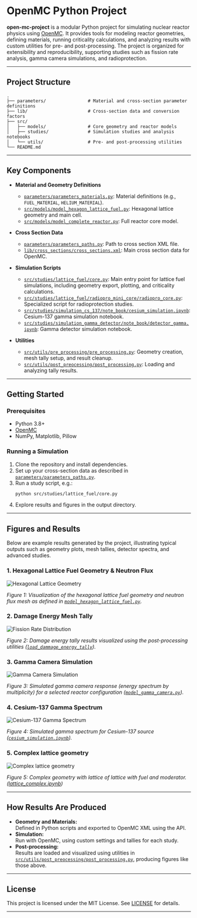 # OpenMC Python Project

**open-mc-project** is a modular Python project for simulating nuclear reactor physics using [OpenMC](https://openmc.org/). It provides tools for modeling reactor geometries, defining materials, running criticality calculations, and analyzing results with custom utilities for pre- and post-processing. The project is organized for extensibility and reproducibility, supporting studies such as fission rate analysis, gamma camera simulations, and radioprotection.

---

## Project Structure

```
.
├── parameters/                # Material and cross-section parameter definitions
├── lib/                       # Cross-section data and conversion factors
├── src/
│   ├── models/                # Core geometry and reactor models
│   ├── studies/               # Simulation studies and analysis notebooks
│   └── utils/                 # Pre- and post-processing utilities
└── README.md
```

---

## Key Components

- **Material and Geometry Definitions**
  - [`parameters/parameters_materials.py`](parameters/parameters_materials.py): Material definitions (e.g., `FUEL_MATERIAL`, `HELIUM_MATERIAL`).
  - [`src/models/model_hexagon_lattice_fuel.py`](src/models/model_hexagon_lattice_fuel.py): Hexagonal lattice geometry and main cell.
  - [`src/models/model_complete_reactor.py`](src/models/model_complete_reactor.py): Full reactor core model.

- **Cross Section Data**
  - [`parameters/parameters_paths.py`](parameters/parameters_paths.py): Path to cross section XML file.
  - [`lib/cross_sections/cross_sections.xml`](lib/cross_sections/cross_sections.xml): Main cross section data for OpenMC.

- **Simulation Scripts**
  - [`src/studies/lattice_fuel/core.py`](src/studies/lattice_fuel/core.py): Main entry point for lattice fuel simulations, including geometry export, plotting, and criticality calculations.
  - [`src/studies/lattice_fuel/radiopro_mini_core/radiopro_core.py`](src/studies/lattice_fuel/radiopro_mini_core/radiopro_core.py): Specialized script for radioprotection studies.
  - [`src/studies/simulation_cs_137/note_book/cesium_simulation.ipynb`](src/studies/simulation_cs_137/note_book/cesium_simulation.ipynb): Cesium-137 gamma simulation notebook.
  - [`src/studies/simulation_gamma_detector/note_book/detector_gamma.ipynb`](src/studies/simulation_gamma_detector/note_book/detector_gamma.ipynb): Gamma detector simulation notebook.

- **Utilities**
  - [`src/utils/pre_processing/pre_processing.py`](src/utils/pre_processing/pre_processing.py): Geometry creation, mesh tally setup, and result cleanup.
  - [`src/utils/post_preocessing/post_processing.py`](src/utils/post_preocessing/post_processing.py): Loading and analyzing tally results.

---

## Getting Started

### Prerequisites

- Python 3.8+
- [OpenMC](https://docs.openmc.org/en/stable/)
- NumPy, Matplotlib, Pillow

### Running a Simulation

1. Clone the repository and install dependencies.
2. Set up your cross-section data as described in [`parameters/parameters_paths.py`](parameters/parameters_paths.py).
3. Run a study script, e.g.:
   ```sh
   python src/studies/lattice_fuel/core.py
   ```
4. Explore results and figures in the output directory.

---

## Figures and Results

Below are example results generated by the project, illustrating typical outputs such as geometry plots, mesh tallies, detector spectra, and advanced studies.

### 1. Hexagonal Lattice Fuel Geometry & Neutron Flux

![Hexagonal Lattice Geometry](src/studies/lattice_fuel/flux_mesh_neutrons_xy.png)

*Figure 1: Visualization of the hexagonal lattice fuel geometry and neutron flux mesh as defined in [`model_hexagon_lattice_fuel.py`](src/models/model_hexagon_lattice_fuel.py).*

### 2. Damage Energy Mesh Tally

![Fission Rate Distribution](src/studies/lattice_fuel/dammage_energy_mesh_xy.png)

*Figure 2: Damage energy tally results visualized using the post-processing utilities ([`load_dammage_energy_tally`](src/utils/post_preocessing/post_processing.py)).*

### 3. Gamma Camera Simulation

![Gamma Camera Simulation](src/studies/gamma_camera/particule_tracking/spectrum_energy_multiplicity.png)

*Figure 3: Simulated gamma camera response (energy spectrum by multiplicity) for a selected reactor configuration ([`model_gamma_camera.py`](src/models/model_gamma_camera.py)).*

### 4. Cesium-137 Gamma Spectrum

![Cesium-137 Gamma Spectrum](src/studies/simulation_cs_137/note_book/spectrum.png)

*Figure 4: Simulated gamma spectrum for Cesium-137 source ([`cesium_simulation.ipynb`](src/studies/simulation_cs_137/note_book/cesium_simulation.ipynb)).*

### 5. Complex lattice geometry

![Complex lattice geometry](src/studies/complex_geometry/plot_xy.png)

*Figure 5: Complex geometry with lattice of lattice with fuel and moderator. ([lattice_complex.ipynb](src/studies/complex_geometry/lattice_complex.ipynb))*

---

## How Results Are Produced

- **Geometry and Materials:**  
  Defined in Python scripts and exported to OpenMC XML using the API.
- **Simulation:**  
  Run with OpenMC, using custom settings and tallies for each study.
- **Post-processing:**  
  Results are loaded and visualized using utilities in [`src/utils/post_preocessing/post_processing.py`](src/utils/post_preocessing/post_processing.py), producing figures like those above.

---

## License

This project is licensed under the MIT License. See [LICENSE](LICENSE) for details.

---